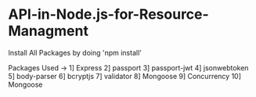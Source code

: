 # API-in-Node.js-for-Resource-Managment

Install All Packages by doing 'npm install'

Packages Used ->
1] Express
2] passport 
3] passport-jwt
4] jsonwebtoken
5] body-parser
6] bcryptjs
7] validator
8] Mongoose
9] Concurrency
10] Mongoose
